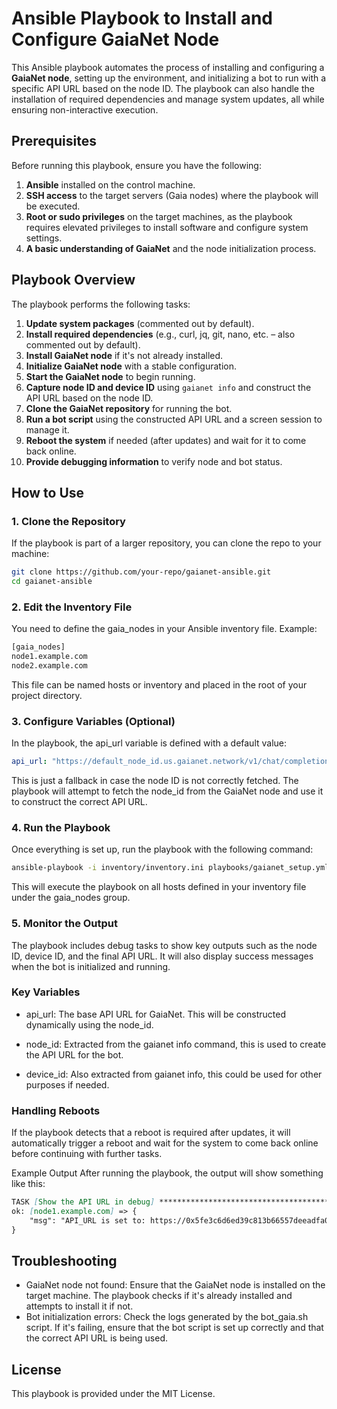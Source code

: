 # Ansible Playbook to Install and Configure GaiaNet Node

This Ansible playbook automates the process of installing and configuring a **GaiaNet node**, setting up the environment, and initializing a bot to run with a specific API URL based on the node ID. The playbook can also handle the installation of required dependencies and manage system updates, all while ensuring non-interactive execution.

## Prerequisites

Before running this playbook, ensure you have the following:

1. **Ansible** installed on the control machine.
2. **SSH access** to the target servers (Gaia nodes) where the playbook will be executed.
3. **Root or sudo privileges** on the target machines, as the playbook requires elevated privileges to install software and configure system settings.
4. **A basic understanding of GaiaNet** and the node initialization process.

## Playbook Overview

The playbook performs the following tasks:

1. **Update system packages** (commented out by default).
2. **Install required dependencies** (e.g., curl, jq, git, nano, etc. – also commented out by default).
3. **Install GaiaNet node** if it's not already installed.
4. **Initialize GaiaNet node** with a stable configuration.
5. **Start the GaiaNet node** to begin running.
6. **Capture node ID and device ID** using `gaianet info` and construct the API URL based on the node ID.
7. **Clone the GaiaNet repository** for running the bot.
8. **Run a bot script** using the constructed API URL and a screen session to manage it.
9. **Reboot the system** if needed (after updates) and wait for it to come back online.
10. **Provide debugging information** to verify node and bot status.

## How to Use

### 1. Clone the Repository

If the playbook is part of a larger repository, you can clone the repo to your machine:

```bash
git clone https://github.com/your-repo/gaianet-ansible.git
cd gaianet-ansible
```

### 2. Edit the Inventory File
You need to define the gaia_nodes in your Ansible inventory file. Example:
```bash
[gaia_nodes]
node1.example.com
node2.example.com
```
This file can be named hosts or inventory and placed in the root of your project directory.

### 3. Configure Variables (Optional)
In the playbook, the api_url variable is defined with a default value:

```yaml
api_url: "https://default_node_id.us.gaianet.network/v1/chat/completions"
```
This is just a fallback in case the node ID is not correctly fetched. The playbook will attempt to fetch the node_id from the GaiaNet node and use it to construct the correct API URL.

### 4. Run the Playbook
Once everything is set up, run the playbook with the following command:

```bash
ansible-playbook -i inventory/inventory.ini playbooks/gaianet_setup.yml
```
This will execute the playbook on all hosts defined in your inventory file under the gaia_nodes group.

### 5. Monitor the Output
The playbook includes debug tasks to show key outputs such as the node ID, device ID, and the final API URL. It will also display success messages when the bot is initialized and running.

### Key Variables
- api_url: The base API URL for GaiaNet. This will be constructed dynamically using the node_id.

- node_id: Extracted from the gaianet info command, this is used to create the API URL for the bot.

- device_id: Also extracted from gaianet info, this could be used for other purposes if needed.

### Handling Reboots
If the playbook detects that a reboot is required after updates, it will automatically trigger a reboot and wait for the system to come back online before continuing with further tasks.

Example Output
After running the playbook, the output will show something like this:

```markdown
TASK [Show the API URL in debug] ************************************************
ok: [node1.example.com] => {
    "msg": "API_URL is set to: https://0x5fe3c6d6ed39c813b66557deeadfa04417b0a2b8.us.gaianet.network/v1/chat/completions"
} 
```
## Troubleshooting
- GaiaNet node not found: Ensure that the GaiaNet node is installed on the target machine. The playbook checks if it's already installed and attempts to install it if not.
- Bot initialization errors: Check the logs generated by the bot_gaia.sh script. If it's failing, ensure that the bot script is set up correctly and that the correct API URL is being used.
## License
This playbook is provided under the MIT License.
